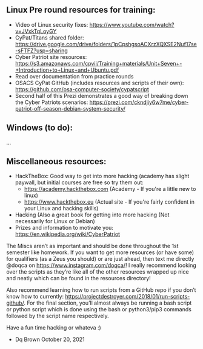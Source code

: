 Linux Pre round resources for training:
-

- Video of Linux security fixes: https://www.youtube.com/watch?v=JVxkTqLoyGY
- CyPat/Titans shared folder: https://drive.google.com/drive/folders/1pCpshgsoACXrzXQXSE2Nuf17se-sFTFZ?usp=sharing
- Cyber Patriot site resources: https://s3.amazonaws.com/cpvii/Training+materials/Unit+Seven+-+Introduction+to+Linux+and+Ubuntu.pdf
- Read over documentation from practice rounds
- OSACS CyPat GitHub (includes resources and scripts of their own): https://github.com/osa-computer-society/cypatscript
- Second half of this Prezi demonstrates a good way of breaking down the Cyber Patriots scenarios: https://prezi.com/ckndjiy6w7me/cyber-patriot-off-season-debian-system-security/


Windows (to do):
-
...

Miscellaneous resources:
-
- HackTheBox: Good way to get into more hacking (academy has slight paywall, but initial courses are free so try them out:
  - https://academy.hackthebox.com (Academy - If you're a little new to linux)
  - https://www.hackthebox.eu (Actual site - If you're fairly confident in your Linux and hacking skills)
- Hacking (Also a great book for getting into more hacking (Not necessarily for Linux or Debian)
- Prizes and information to motivate you: https://en.wikipedia.org/wiki/CyberPatriot


The Miscs aren’t as important and should be done throughout the 1st semester like homework. If you want to get more resources (or have some) for qualifiers (as a Zeus you should) or are
just ahead, then text me directly @doqca on https://www.instagram.com/doqca/!
I really recommend looking over the scripts as they’re like all of the other resources wrapped up nice and neatly which can be found in the resources directory!

Also recommend learning how to run scripts from a GitHub repo if you don’t know how to currently: https://projectdestroyer.com/2018/01/run-scripts-github/. 
For the final section, you’ll almost always be running a bash script or python script which is done using the bash or python3/pip3 commands followed by the script name respectively. 

Have a fun time hacking or whateva :)
- Dq Brown October 20, 2021
